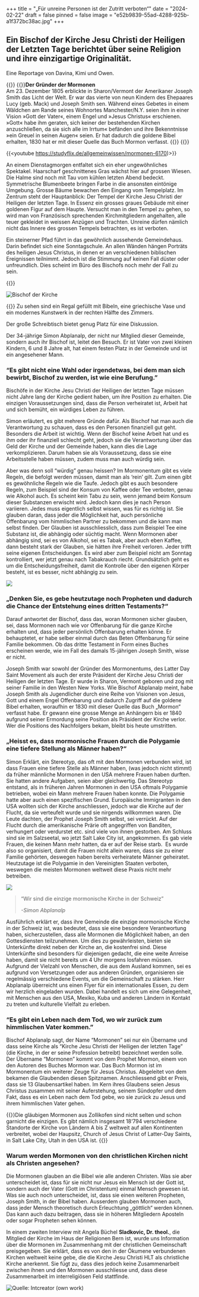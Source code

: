 +++
title = "„Für unreine Personen ist der Zutritt verboten“"
date = "2024-02-22"
draft = false
pinned = false
image = "e52b9839-55ad-4288-925b-a1f372bc38ac.jpg"
+++
## Ein Bischof der Kirche Jesu Christi der Heiligen der Letzten Tage berichtet über seine Religion und ihre einzigartige Originalität. 

Eine Reportage von Davina, Kimi und Owen. 



{{<box title="Geschichte Mormonen">}} {{<box>}}**Der Gründer der Mormonen**\
Am 23. Dezember 1805 erblickte in Sharon/Vermont der Amerikaner Joseph Smith das Licht der Welt. Er war das vierte von neun Kindern des Ehepaares Lucy (geb. Mack) und Joseph Smith sen. Während eines Gebetes in einem Wäldchen am Rande seines Wohnortes Manchester/N.Y. seien ihm in einer Vision »Gott der Vater«, einem Engel und »Jesus Christus« erschienen. »Gott« habe ihm geraten, sich keiner der bestehenden Kirchen anzuschließen, da sie sich alle im Irrtum« befänden und ihre Bekenntnisse »ein Greuel in seinen Augen« seien. Er hat dadurch die goldene Bibel erhalten, 1830 hat er mit dieser Quelle das Buch Mormon verfasst. {{</box>}} {{</box>}}

{{<youtube [](studyflix.de)https://studyflix.de/allgemeinwissen/mormonen-6170)>}}

An einem Dienstagmorgen entfaltet sich ein eher ungewöhnliches Spektakel. Haarscharf geschnittenes Gras wächst hier auf grossen Wiesen. Die Halme sind noch mit Tau vom kühlen letzten Abend bedeckt. Symmetrische Blumenbeete bringen Farbe in die ansonsten eintönige Umgebung. Grosse Bäume bewachen den Eingang vom Tempelplatz. Im Zentrum steht der Hauptanblick: Der Tempel der Kirche Jesu Christi der Heiligen der letzten Tage. In Essenz ein grosses graues Gebäude mit einer goldenen Figur auf dem Haupte. Versucht man in den Tempel zu gehen, so wird man von Französisch sprechenden Kirchmitgliedern angehalten, alle teuer gekleidet in weissen Anzügen und Trachten. Unreine dürfen nämlich nicht das Innere des grossen Tempels betrachten, es ist verboten. 

Ein steinerner Pfad führt in das gewöhnlich aussehende Gemeindehaus. Darin befindet sich eine Sonntagschule. An allen Wänden hängen Porträts des heiligen Jesus Christus, in denen er an verschiedenen biblischen Ereignissen teilnimmt. Jedoch ist die Stimmung auf keinen Fall düster oder unfreundlich. Dies scheint im Büro des Bischofs noch mehr der Fall zu sein.  

{{<box title="Simon Abplanalp">}}

![Bischof der Kirche](e0e4c859-0c06-4919-a5ec-0fd518284fdf.jpg "Simon Abplanalp")

{{</box>}} Zu sehen sind ein Regal gefüllt mit Bibeln, eine griechische Vase und ein modernes Kunstwerk in der rechten Hälfte des Zimmers. 

Der große Schreibtisch bietet genug Platz für eine Diskussion. 

Der 34-jährige Simon Abplanalp, der nicht nur Mitglied dieser Gemeinde, sondern auch ihr Bischof ist, leitet den Besuch. Er ist Vater von zwei kleinen Kindern, 6 und 8 Jahre alt, hat einem festen Platz in der Gemeinde und ist ein angesehener Mann.  

### “Es gibt nicht eine Wahl oder irgendetwas, bei dem man sich bewirbt, Bischof zu werden, ist wie eine Berufung.” 

Bischöfe in der Kirche Jesu Christi der Heiligen der letzten Tage müssen nicht Jahre lang der Kirche gedient haben, um ihre Position zu erhalten. Die einzigen Voraussetzungen sind, dass die Person verheiratet ist, Arbeit hat und sich bemüht, ein würdiges Leben zu führen. 

Simon erläutert, es gibt mehrere Gründe dafür. Als Bischof hat man auch die Verantwortung zu schauen, dass es den Personen finanziell gut geht. Besonders die Arbeit ist wichtig. Wenn der Bischof keine Arbeit hat und es ihm oder ihr finanziell schlecht geht, jedoch sie die Verantwortung über das Geld der Kirche und der Gemeinde haben, kann dies die Lage verkomplizieren. Darum haben sie als Voraussetzung, dass sie eine Arbeitsstelle haben müssen, zudem muss man auch würdig sein.  

Aber was denn soll “würdig” genau heissen? Im Mormonentum gibt es viele Regeln, die befolgt werden müssen, damit man als ‘rein’ gilt. Zum einen gibt es gewöhnliche Regeln wie die Taufe. Jedoch gibt es auch besondere Regeln, zum Beispiel sind der Konsum von Kaffee oder Tee verboten, genau wie Alkohol auch. Es scheint kein Tabu zu sein, wenn jemand beim Konsum dieser Substanzen erwischt wird. Jedoch kann dies je nach Person variieren. Jedes muss eigentlich selbst wissen, was für es richtig ist. Sie glauben daran, dass jeder die Möglichkeit hat, auch persönliche Offenbarung vom himmlischen Partner zu bekommen und die kann man selbst finden. Der Glauben ist ausschliesslich, dass zum Beispiel Tee eine Substanz ist, die abhängig oder süchtig macht. Wenn Mormonen aber abhängig sind, sei es von Alkohol, sei es Tabak, aber auch eben Kaffee, dann besteht stark der Glauben, sie hätten ihre Freiheit verloren. Jeder trifft seine eigenen Entscheidungen. Es wird aber zum Beispiel nicht am Sonntag kontrolliert, wer jetzt genau nach Tabakrauch riecht. Grundsätzlich geht es um die Entscheidungsfreiheit, damit die Kontrolle über den eigenen Körper besteht, ist es besser, nicht abhängig zu sein.  

![](251a106d-2008-4c42-baea-720a204f76bc.jpg)

### „Denken Sie, es gebe heutzutage noch Propheten und dadurch die Chance der Entstehung eines dritten Testaments?“ 

Darauf antwortet der Bischof, dass das, woran Mormonen sicher glauben, sei, dass Mormonen nach wie vor Offenbarung für die ganze Kirche erhalten und, dass jeder persönlich Offenbarung erhalten könne. Er behauptetet, er habe selber einmal durch das Beten Offenbarung für seine Familie bekommen. Ob das dritte Testament in Form eines Buches erscheinen werde, wie im Fall des damals 15-jährigen Joseph Smith, wisse er nicht.  

Joseph Smith war sowohl der Gründer des Mormonentums, des Latter Day Saint Movement als auch der erste Präsident der Kirche Jesu Christi der Heiligen der letzten Tage. Er wurde in Sharon, Vermont geboren und zog mit seiner Familie in den Westen New Yorks. Wie Bischof Abplanalp meint, habe Joseph Smith als Jugendlicher durch eine Reihe von Visionen von Jesus, Gott und einem Engel Offenbarung und dadurch Zugriff auf die goldene Bibel erhalten, woraufhin er 1830 mit dieser Quelle das Buch „Mormon“ verfasst habe. Er gewann eine grosse Menge an Anhängern bis er 1840 aufgrund seiner Ermordung seine Position als Präsident der Kirche verlor. Wer die Positions des Nachfolgers bekam, bleibt bis heute umstritten. 

### „Heisst es, dass mormonische Frauen durch die Polygamie eine tiefere Stellung als Männer haben?“ 

Simon Erklärt, ein Stereotyp, das oft mit den Mormonen verbunden wird, ist dass Frauen eine tiefere Stelle als Männer haben, (was jedoch nicht stimmt) da früher männliche Mormonen in den USA mehrere Frauen haben durften. Sie hatten andere Aufgaben, seien aber gleichwertig. Das Stereotyp entstand, als in früheren Jahren Mormonen in den USA oftmals Polygamie betrieben, wobei ein Mann mehrere Frauen haben konnte. Die Polygamie hatte aber auch einen spezifischen Grund. Europäische Immigranten in den USA wollten sich der Kirche anschliessen, jedoch war die Kirche auf der Flucht, da sie verteufelt wurde und sie nirgends willkommen waren. Die Leute dachten, der Prophet Joseph Smith selbst, sei verrückt. Auf der Flucht durch die amerikanische Prärie oft angegriffen von Banditen, verhungert oder verdurstet etc. sind viele von ihnen gestorben. Am Schluss sind sie im Salzseetal, wo jetzt Salt Lake City ist, angekommen. Es gab viele Frauen, die keinen Mann mehr hatten, da er auf der Reise starb.  Es wurde also so organisiert, damit die Frauen nicht allein waren, dass sie zu einer Familie gehörten, deswegen haben bereits verheiratete Männer geheiratet. Heutzutage ist die Polygamie in den Vereinigten Staaten verboten, weswegen die meisten Mormonen weltweit diese Praxis nicht mehr betreiben. 

![](bf238bc2-3653-43f4-ab44-405bc8396c4a.jpg)

> “Wir sind die einzige mormonische Kirche in der Schweiz” 
>
> *\-Simon Abplanalp*

Ausführlich erklärt er, dass ihre Gemeinde die einzige mormonische Kirche in der Schweiz ist, was bedeutet, dass sie eine besondere Verantwortung haben, sicherzustellen, dass alle Mormonen die Möglichkeit haben, an den Gottesdiensten teilzunehmen. Um dies zu gewährleisten, bieten sie Unterkünfte direkt neben der Kirche an, die kostenfrei sind. Diese Unterkünfte sind besonders für diejenigen gedacht, die eine weite Anreise haben, damit sie nicht bereits um 4 Uhr morgens losfahren müssen. Aufgrund der Vielzahl von Menschen, die aus dem Ausland kommen, sei es aufgrund von Versetzungen oder aus anderen Gründen, organisieren sie regelmässig verschiedene Events, um die Gemeinschaft zu stärken. Herr Abplanalp überreicht uns einen Flyer für ein internationales Essen, zu dem wir herzlich eingeladen wurden. Dabei handelt es sich um eine Gelegenheit, mit Menschen aus den USA, Mexiko, Kuba und anderen Ländern in Kontakt zu treten und kulturelle Vielfalt zu erleben. 

### “Es gibt ein Leben nach dem Tod, wo wir zurück zum himmlischen Vater kommen.” 

Bischof Abplanalp sagt, der Name “Mormonen” sei nur ein Übername und dass seine Kirche als “Kirche Jesu Christi der Heiligen der letzten Tage” (die Kirche, in der er seine Profession betreibt) bezeichnet werden solle.  Der Übername “Mormonen” kommt von dem Prophet Mormon, einem von den Autoren des Buches Mormon war. Das Buch Mormon ist im Mormonentum ein weiterer Zeuge für Jesus Christus. Abgeleitet von dem bekamen die Glaubenden diesen Spitznamen. Anschliessend gibt er Preis, dass sie 13 Glaubensartikel haben. Im Kern ihres Glaubens seien Jesus Christus zusammen mit seiner Auferstehung, seinem Sündopfer und dem Fakt, dass es ein Leben nach dem Tod gebe, wo sie zurück zu Jesus und ihrem himmlischen Vater gehen.

{{<box>}}Die gläubigen Mormonen aus Zollikofen sind nicht selten und schon garnicht die einzigen. Es gibt nämlich insgesamt 18‘794 verschiedene Standorte der Kirche von Ländern A bis Z weltweit auf allen Kontinenten verbreitet, wobei der Haupsitz, Church of Jesus Christ of Latter-Day Saints, in Salt Lake City, Utah in den USA ist. {{</box>}}

### Warum werden Mormonen von den christlichen Kirchen nicht als Christen angesehen? 

Die Mormonen glauben an die Bibel wie alle anderen Christen. Was sie aber unterscheidet ist, dass für sie nicht nur Jesus ein Mensch ist der Gott ist, sondern auch der Vater (Gott im Christentum) einmal Mensch gewesen ist. Was sie auch noch unterscheidet, ist, dass sie einen weiteren Propheten, Joseph Smith, in der Bibel haben. Ausserdem glauben Mormonen auch, dass jeder Mensch theoretisch durch Erleuchtung „göttlich“ werden können. Das kann auch dazu beitragen, dass sie in höheren Mitgliedern Aposteln oder sogar Propheten sehen können. 

In einem zweiten Interview mit Angela Büchel **Sladkovic, Dr. theol.**, die Mitglied der Kirche im Haus der Religionen Bern ist, wurde uns Information über die Mormonen im Zusammenhang mit der christlichen Gemeinschaft preisgegeben. Sie erklärt, dass es von den in der Ökumene verbundenen Kirchen weltweit keine gebe, die die Kirche Jesu Christi HLT als christliche Kirche anerkennt. Sie fügt zu, dass dies jedoch keine Zusammenarbeit zwischen ihnen und den Mormonen ausschliesse und, dass diese Zusammenarbeit im interreligiösen Feld stattfinde. 

![Quelle: Intcreator (own work)](dfd438b8-14c6-41b7-bfb7-c4f6905c39e9.jpg)